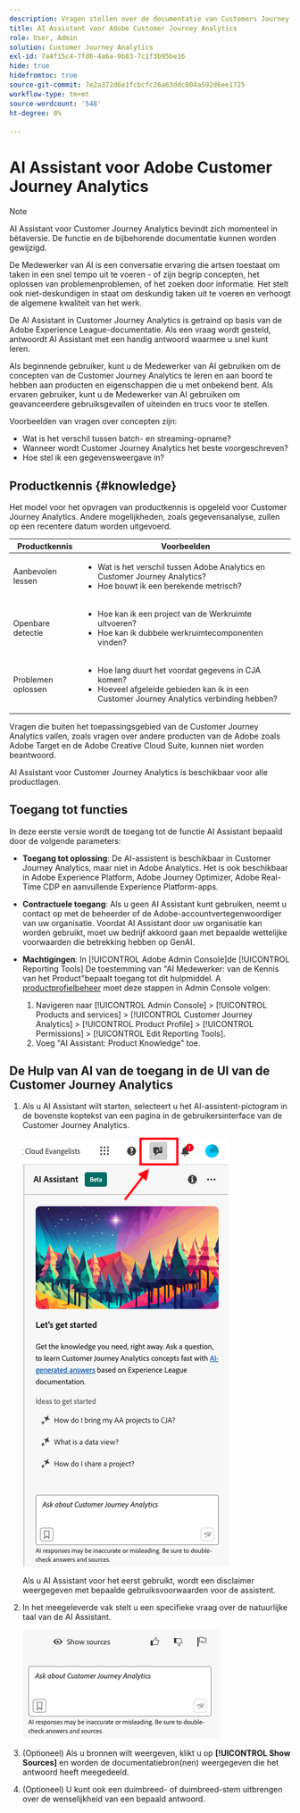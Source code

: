 ```yaml
---
description: Vragen stellen over de documentatie van Customers Journey Analytics
title: AI Assistant voor Adobe Customer Journey Analytics
role: User, Admin
solution: Customer Journey Analytics
exl-id: 7a4f15c4-7fd6-4a6a-9b83-7c1f3b95be16
hide: true
hidefromtoc: true
source-git-commit: 7e2a372d6e1fcbcfc26a63ddc804a592d6ee1725
workflow-type: tm+mt
source-wordcount: '548'
ht-degree: 0%

---
```



# AI Assistant voor Adobe Customer Journey Analytics

>[!NOTE]
>
>AI Assistant voor Customer Journey Analytics bevindt zich momenteel in bètaversie. De functie en de bijbehorende documentatie kunnen worden gewijzigd.

De Medewerker van AI is een conversatie ervaring die artsen toestaat om taken in een snel tempo uit te voeren - of zijn begrip concepten, het oplossen van problemenproblemen, of het zoeken door informatie. Het stelt ook niet-deskundigen in staat om deskundig taken uit te voeren en verhoogt de algemene kwaliteit van het werk.

De AI Assistant in Customer Journey Analytics is getraind op basis van de Adobe Experience League-documentatie. Als een vraag wordt gesteld, antwoordt AI Assistant met een handig antwoord waarmee u snel kunt leren.

Als beginnende gebruiker, kunt u de Medewerker van AI gebruiken om de concepten van de Customer Journey Analytics te leren en aan boord te hebben aan producten en eigenschappen die u met onbekend bent. Als ervaren gebruiker, kunt u de Medewerker van AI gebruiken om geavanceerdere gebruiksgevallen of uiteinden en trucs voor te stellen.

Voorbeelden van vragen over concepten zijn:

* Wat is het verschil tussen batch- en streaming-opname?
* Wanneer wordt Customer Journey Analytics het beste voorgeschreven?
* Hoe stel ik een gegevensweergave in?

## Productkennis {#knowledge}

Het model voor het opvragen van productkennis is opgeleid voor Customer Journey Analytics. Andere mogelijkheden, zoals gegevensanalyse, zullen op een recentere datum worden uitgevoerd.

| Productkennis | Voorbeelden |
| --- | --- |
| Aanbevolen lessen | <ul><li>Wat is het verschil tussen Adobe Analytics en Customer Journey Analytics?</li><li>Hoe bouwt ik een berekende metrisch?</li></ul> |
| Openbare detectie | <ul><li>Hoe kan ik een project van de Werkruimte uitvoeren?</li><li>Hoe kan ik dubbele werkruimtecomponenten vinden?</li></ul> |
| Problemen oplossen | <ul><li>Hoe lang duurt het voordat gegevens in CJA komen?</li><li>Hoeveel afgeleide gebieden kan ik in een Customer Journey Analytics verbinding hebben?</li></ul> |

Vragen die buiten het toepassingsgebied van de Customer Journey Analytics vallen, zoals vragen over andere producten van de Adobe zoals Adobe Target en de Adobe Creative Cloud Suite, kunnen niet worden beantwoord.

AI Assistant voor Customer Journey Analytics is beschikbaar voor alle productlagen.

## Toegang tot functies

In deze eerste versie wordt de toegang tot de functie AI Assistant bepaald door de volgende parameters:

* **Toegang tot oplossing**: De AI-assistent is beschikbaar in Customer Journey Analytics, maar niet in Adobe Analytics. Het is ook beschikbaar in Adobe Experience Platform, Adobe Journey Optimizer, Adobe Real-Time CDP en aanvullende Experience Platform-apps.

* **Contractuele toegang**: Als u geen AI Assistant kunt gebruiken, neemt u contact op met de beheerder of de Adobe-accountvertegenwoordiger van uw organisatie. Voordat AI Assistant door uw organisatie kan worden gebruikt, moet uw bedrijf akkoord gaan met bepaalde wettelijke voorwaarden die betrekking hebben op GenAI.

* **Machtigingen**: In [!UICONTROL Adobe Admin Console]de [!UICONTROL Reporting Tools] De toestemming van &quot;AI Medewerker: van de Kennis van het Product&quot;bepaalt toegang tot dit hulpmiddel.
A [productprofielbeheer](https://helpx.adobe.com/enterprise/using/manage-product-profiles.html) moet deze stappen in Admin Console volgen:
   1. Navigeren naar [!UICONTROL Admin Console] > [!UICONTROL Products and services] > [!UICONTROL Customer Journey Analytics] > [!UICONTROL Product Profile] > [!UICONTROL Permissions] > [!UICONTROL Edit Reporting Tools].
   1. Voeg &quot;AI Assistant: Product Knowledge&quot; toe.

## De Hulp van AI van de toegang in de UI van de Customer Journey Analytics

1. Als u AI Assistant wilt starten, selecteert u het AI-assistent-pictogram in de bovenste koptekst van een pagina in de gebruikersinterface van de Customer Journey Analytics.

   ![AI Assistant-pictogram](assets/ai-asst1.png)

   Als u AI Assistant voor het eerst gebruikt, wordt een disclaimer weergegeven met bepaalde gebruiksvoorwaarden voor de assistent.

1. In het meegeleverde vak stelt u een specifieke vraag over de natuurlijke taal van de AI Assistant.

   ![Vraagvak](assets/ai-asst2.png)

1. (Optioneel) Als u bronnen wilt weergeven, klikt u op **[!UICONTROL Show Sources]** en worden de documentatiebron(nen) weergegeven die het antwoord heeft meegedeeld.

1. (Optioneel) U kunt ook een duimbreed- of duimbreed-stem uitbrengen over de wenselijkheid van een bepaald antwoord.
